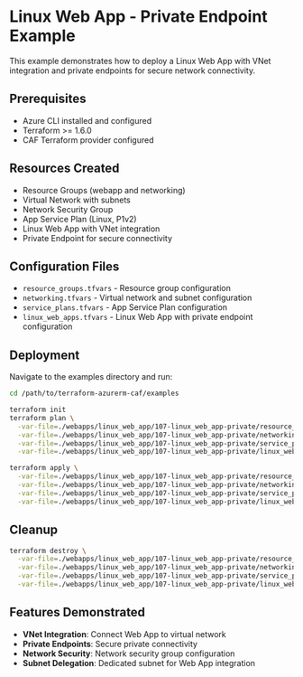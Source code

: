 # Linux Web App - Private Endpoint Example

This example demonstrates how to deploy a Linux Web App with VNet integration and private endpoints for secure network connectivity.

## Prerequisites

- Azure CLI installed and configured
- Terraform >= 1.6.0
- CAF Terraform provider configured

## Resources Created

- Resource Groups (webapp and networking)
- Virtual Network with subnets
- Network Security Group
- App Service Plan (Linux, P1v2)
- Linux Web App with VNet integration
- Private Endpoint for secure connectivity

## Configuration Files

- `resource_groups.tfvars` - Resource group configuration
- `networking.tfvars` - Virtual network and subnet configuration
- `service_plans.tfvars` - App Service Plan configuration
- `linux_web_apps.tfvars` - Linux Web App with private endpoint configuration

## Deployment

Navigate to the examples directory and run:

```bash
cd /path/to/terraform-azurerm-caf/examples

terraform init
terraform plan \
  -var-file=./webapps/linux_web_app/107-linux_web_app-private/resource_groups.tfvars \
  -var-file=./webapps/linux_web_app/107-linux_web_app-private/networking.tfvars \
  -var-file=./webapps/linux_web_app/107-linux_web_app-private/service_plans.tfvars \
  -var-file=./webapps/linux_web_app/107-linux_web_app-private/linux_web_apps.tfvars

terraform apply \
  -var-file=./webapps/linux_web_app/107-linux_web_app-private/resource_groups.tfvars \
  -var-file=./webapps/linux_web_app/107-linux_web_app-private/networking.tfvars \
  -var-file=./webapps/linux_web_app/107-linux_web_app-private/service_plans.tfvars \
  -var-file=./webapps/linux_web_app/107-linux_web_app-private/linux_web_apps.tfvars
```

## Cleanup

```bash
terraform destroy \
  -var-file=./webapps/linux_web_app/107-linux_web_app-private/resource_groups.tfvars \
  -var-file=./webapps/linux_web_app/107-linux_web_app-private/networking.tfvars \
  -var-file=./webapps/linux_web_app/107-linux_web_app-private/service_plans.tfvars \
  -var-file=./webapps/linux_web_app/107-linux_web_app-private/linux_web_apps.tfvars
```

## Features Demonstrated

- **VNet Integration**: Connect Web App to virtual network
- **Private Endpoints**: Secure private connectivity
- **Network Security**: Network security group configuration
- **Subnet Delegation**: Dedicated subnet for Web App integration
